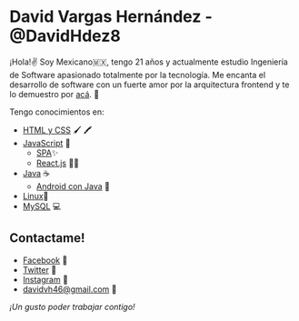 # David Vargas Hernández - @DavidHdez8

¡Hola!✌
Soy Mexicano🇲🇽, tengo 21 años y actualmente estudio Ingeniería de Software apasionado totalmente por la tecnología. Me encanta el desarrollo de software con un fuerte amor por la arquitectura frontend y te lo demuestro por [acá](https://github.com/DavidHdez8?tab=repositories). 🙌

Tengo conocimientos en: 
+ [HTML y CSS](https://github.com/DavidHdez8/profesional-blog)  🖌 🖍
+ [JavaScript](https://github.com/DavidHdez8/simon-says)   🧠 
	+	[SPA](https://github.com/DavidHdez8/100tifi.co)✨
	+	[React.js]() 🧟‍♂️
+ [Java](https://github.com/DavidHdez8/student_book) ☕
	+ [Android con Java](https://github.com/DavidHdez8/temperature-converter) 🤳
+ [Linux]()🐧
+ [MySQL]() 💻

Contactame!
------------- 
- [Facebook](https://www.facebook.com/angeldavid.vargashernandez) 💛
- [Twitter](https://twitter.com/DavidHdez_8) 💙
- [Instagram](https://www.instagram.com/davidhdez_8/) 🧡
- davidvh46@gmail.com 💜

_¡Un gusto poder trabajar contigo!_
